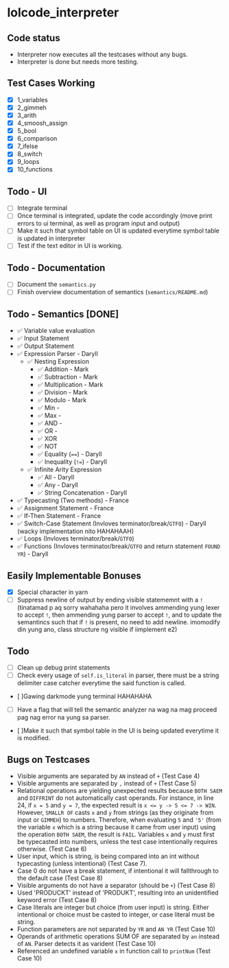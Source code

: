 # lolcode_interpreter

## Code status
- Interpreter now executes all the testcases without any bugs.
- Interpreter is done but needs more testing.

## Test Cases Working

- [x] 1_variables
- [x] 2_gimmeh
- [x] 3_arith
- [x] 4_smoosh_assign
- [x] 5_bool
- [x] 6_comparison
- [x] 7_ifelse
- [x] 8_switch
- [x] 9_loops
- [x] 10_functions

## Todo - UI
- [ ] Integrate terminal
- [ ] Once terminal is integrated, update the code accordingly (move print errors to ui terminal, as well as program input and output)
- [ ] Make it such that symbol table on UI is updated everytime symbol table is updated in interpreter
- [ ] Test if the text editor in UI is working.

## Todo - Documentation
- [ ] Document the `semantics.py`
- [ ] Finish overview documentation of semantics (`semantics/README.md`)

## Todo - Semantics [DONE]
- ✅ Variable value evaluation
- ✅ Input Statement
- ✅ Output Statement
- ✅ Expression Parser - Daryll
    - ✅ Nesting Expression 
        - ✅ Addition - Mark
        - ✅ Subtraction - Mark
        - ✅ Multiplication - Mark
        - ✅ Division - Mark
        - ✅ Modulo - Mark
        - ✅ Min - 
        - ✅ Max - 
        - ✅ AND - 
        - ✅ OR - 
        - ✅ XOR
        - ✅ NOT
        - ✅ Equality (`==`) - Daryll
        - ✅ Inequality (`!=`) - Daryll
    - ✅ Infinite Arity Expression
        - ✅ All - Daryll
        - ✅ Any - Daryll
        - ✅ String Concatenation - Daryll
- ✅ Typecasting (Two methods) - France
- ✅ Assignment Statement - France
- ✅  If-Then Statement - France
- ✅ Switch-Case Statement (Invloves terminator/break/`GTFO`) - Daryll (wacky implementation nito HAHAHAAH)
- ✅  Loops (Invloves terminator/break/`GTFO`)
- ✅ Functions (Invloves terminator/break/`GTFO` and return statement `FOUND YR`) - Daryll

## Easily Implementable Bonuses
- [x] Special character in yarn
- [ ] Suppress newline of output by ending visible statememnt with a `!` (tinatamad p aq sorry wahahaha pero it involves ammending yung lexer to accept `!`, then ammending yung parser to accept `!`, and to update the semantincs such that if `!` is present, no need to add newline. imomodify din yung ano, class structure ng visible if iimplement e2)

## Todo
- [ ] Clean up debug print statements
- [ ] Check every usage of `self.is_literal` in parser, there must be a string delimiter case catcher everytime the said function is called.
- [ ]Gawing darkmode yung terminal HAHAHAHA
- [ ] Have a flag that will tell the semantic analyzer na wag na mag proceed pag nag error na yung sa parser.
- [ ]Make it such that symbol table in the UI is being updated everytime it is modified.


## Bugs on Testcases
- Visible arguments are separated by `AN` instead of `+` (Test Case 4)
- Visible arguments are separated by `,` instead of `+` (Test Case 5)
- Relational operations are yielding unexpected results because `BOTH SAEM` and `DIFFRINT` do not automatically cast operands. For instance, in line 24, if `x = 5` and `y = 7`, the expected result is `x <= y -> 5 <= 7 -> WIN`. However, `SMALLR OF` casts `x` and `y` from strings (as they originate from input or `GIMMEH`) to numbers. Therefore, when evaluating `5` and `'5'` (from the variable `x` which is a string because it came from user input) using the operation `BOTH SAEM`, the result is `FAIL`. Variables `x` and `y` must first be typecasted into numbers, unless the test case intentionally requires otherwise. (Test Case 6)
- User input, which is string, is being compared into an int without typecasting (unless intentional) (Test Case 7).
- Case 0 do not have a break statement, if intentional it will fallthrough to the default case (Test Case 8)
- Visible arguments do not have a separator (should be `+`) (Test Case 8)
- Used 'PRODUCKT' instead of 'PRODUKT', resulting into an unidentified keyword error (Test Case 8)
- Case literals are integer but choice (from user input) is string. Either intentional or choice must be casted to integer, or case literal must be string.
- Function parameters are not separated by `YR` and `AN YR` (Test Case 10)
- Operands of arithmetic operations SUM OF are separated by `an` instead of `AN`. Parser detects it as varident (Test Case 10)
- Referenced an undefined variable `x` in function call to `printNum` (Test Case 10)
